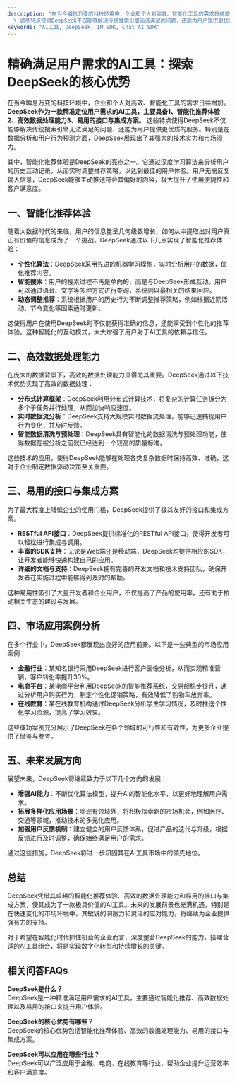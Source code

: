 ```yaml
---
description: "在当今瞬息万变的科技环境中，企业和个人对高效、智能化工具的需求日益增加。**DeepSeek作为一款精准定位用户需求的AI工具，主要具备1、智能化推荐体验2、高效数据处理能力3、易用的接口与集成方案。**\
  \ 这些特点使得DeepSeek不仅能够解决传统搜索引擎无法满足的问题，还能为用户提供更优质的服务。特别是在数据分析和用户行为预测方面，DeepSeek展现出了其强大的技术实力和市场潜力。"
keywords: "AI工具, DeepSeek, IM SDK, Chat AI SDK"
---
```

# 精确满足用户需求的AI工具：探索DeepSeek的核心优势

在当今瞬息万变的科技环境中，企业和个人对高效、智能化工具的需求日益增加。**DeepSeek作为一款精准定位用户需求的AI工具，主要具备1、智能化推荐体验2、高效数据处理能力3、易用的接口与集成方案。** 这些特点使得DeepSeek不仅能够解决传统搜索引擎无法满足的问题，还能为用户提供更优质的服务。特别是在数据分析和用户行为预测方面，DeepSeek展现出了其强大的技术实力和市场潜力。

其中，智能化推荐体验是DeepSeek的亮点之一。它通过深度学习算法来分析用户的历史互动记录，从而实时调整推荐策略，以达到最佳的用户体验。用户无需反复输入信息，DeepSeek能够主动推送符合其偏好的内容，极大提升了使用便捷性和客户满意度。

## **一、智能化推荐体验**

随着大数据时代的来临，用户的信息量呈几何级数增长，如何从中提取出对用户真正有价值的信息成为了一个挑战。DeepSeek通过以下几点实现了智能化推荐体验：

- **个性化算法**：DeepSeek采用先进的机器学习模型，实时分析用户的数据，优化推荐内容。
- **智能搜索**：用户的搜索过程不再是单向的，而是与DeepSeek形成互动。用户可以通过语音、文字等多种方式进行查询，系统则以最相关的结果回应。
- **动态调整推荐**：系统根据用户的历史行为不断调整推荐策略，例如根据近期活动、节令变化等因素适时更新。

这使得用户在使用DeepSeek时不仅能获得准确的信息，还能享受到个性化的推荐体验。这种智能化的互动模式，大大增强了用户对于AI工具的依赖与信任。

## **二、高效数据处理能力**

在庞大的数据背景下，高效的数据处理能力显得尤其重要。DeepSeek通过以下技术优势实现了高效的数据处理：

- **分布式计算框架**：DeepSeek利用分布式计算技术，将复杂的计算任务拆分为多个子任务并行处理，从而加快响应速度。
- **实时数据流分析**：DeepSeek支持大规模实时数据流处理，能够迅速捕捉用户行为变化，并及时反馈。
- **智能数据清洗与预处理**：DeepSeek具有智能化的数据清洗与预处理功能，使得数据在被分析之前就已经达到一个较高的质量标准。

这些技术的应用，使得DeepSeek能够在处理各类复杂数据时保持高效、准确，这对于企业制定数据驱动决策至关重要。

## **三、易用的接口与集成方案**

为了最大程度上降低企业的使用门槛，DeepSeek提供了极其友好的接口和集成方案。

- **RESTful API接口**：DeepSeek提供标准化的RESTful API接口，使得开发者可以轻松进行集成与调用。
- **丰富的SDK支持**：无论是Web端还是移动端，DeepSeek均提供相应的SDK，让开发者能够快速构建自己的应用。
- **详细的文档与支持**：DeepSeek拥有完善的开发文档和技术支持团队，确保开发者在实施过程中能够得到及时的帮助。

这种易用性吸引了大量开发者和企业用户，不仅提高了产品的使用率，还有助于拉动相关生态的建设与发展。

## **四、市场应用案例分析**

在多个行业中，DeepSeek都展现出良好的应用前景。以下是一些典型的市场应用案例：

- **金融行业**：某知名银行采用DeepSeek进行客户画像分析，从而实现精准营销，客户转化率提升30%。
- **电商平台**：某电商平台利用DeepSeek的智能推荐系统，交易额稳步提升，通过分析用户购买行为，制定个性化促销策略，有效降低了购物车放弃率。
- **在线教育**：某在线教育机构通过DeepSeek分析学生学习情况，及时推送个性化学习资源，提高了学习效果。

这些成功案例充分展示了DeepSeek在各个领域的可行性和有效性，为更多企业提供了借鉴与参考。

## **五、未来发展方向**

展望未来，DeepSeek将继续致力于以下几个方向的发展：

- **增强AI能力**：不断优化算法模型，提升AI的智能化水平，以更好地理解用户需求。
- **拓展多样化应用场景**：除现有领域外，将积极探索新的市场机会，例如医疗、交通等领域，推动技术的多元化应用。
- **加强用户反馈机制**：建立健全的用户反馈体系，促进产品的迭代与升级，根据反馈进行及时调整，确保始终满足用户的需求。

通过这些措施，DeepSeek将进一步巩固其在AI工具市场中的领先地位。

## 总结

DeepSeek凭借其卓越的智能化推荐体验、高效的数据处理能力和易用的接口与集成方案，使其成为了一款极具价值的AI工具。未来的发展前景也充满机遇，特别是在快速变化的市场环境中，其敏锐的洞察力和灵活的应对能力，将继续为企业提供强有力的支持。

对于希望在智能化时代抓住机会的企业而言，深度整合DeepSeek的能力，搭建合适的AI工具组合，将是实现数字化转型和持续增长的关键。

## 相关问答FAQs

**DeepSeek是什么？**  
DeepSeek是一种精准满足用户需求的AI工具，主要通过智能化推荐、高效数据处理以及易用的接口来提升用户体验。

**DeepSeek的核心优势有哪些？**  
DeepSeek的核心优势包括智能化推荐体验、高效的数据处理能力、易用的接口与集成方案。

**DeepSeek可以应用在哪些行业？**  
DeepSeek可以广泛应用于金融、电商、在线教育等行业，帮助企业提升运营效率和客户满意度。
